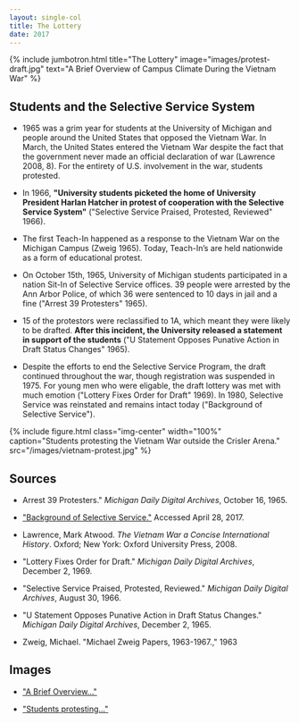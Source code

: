 ```yaml
---
layout: single-col
title: The Lottery
date: 2017
---
```

{% include jumbotron.html
title="The Lottery"
image="images/protest-draft.jpg"
text="A Brief Overview of Campus Climate During the Vietnam War" %}

## Students and the Selective Service System

- 1965 was a grim year for students at the University of Michigan and people around the United States that opposed the Vietnam War. In March, the United States entered the Vietnam War despite the fact that the government never made an official declaration of war (Lawrence 2008, 8). For the entirety of U.S. involvement in the war, students protested.

- In 1966, **"University students picketed the home of University President Harlan Hatcher in protest of cooperation with the Selective Service System"** ("Selective Service Praised, Protested, Reviewed" 1966).

- The first Teach-In happened as a response to the Vietnam War on the Michigan Campus (Zweig 1965). Today, Teach-In’s are held nationwide as a form of educational protest.

- On October 15th, 1965, University of Michigan students participated in a nation Sit-In of Selective Service offices. 39 people were arrested by the Ann Arbor Police, of which 36 were sentenced to 10 days in jail and a fine ("Arrest 39 Protesters" 1965).

- 15 of the protestors were reclassified to 1A, which meant they were likely to be drafted. **After this incident, the University released a statement in support of the students** ("U Statement Opposes Punative Action in Draft Status Changes" 1965).

- Despite the efforts to end the Selective Service Program, the draft continued throughout the war, though registration was suspended in 1975. For young men who were eligable, the draft lottery was met with much emotion ("Lottery Fixes Order for Draft" 1969). In 1980, Selective Service was reinstated and remains intact today ("Background of Selective Service").

{% include figure.html class="img-center" width="100%" caption="Students protesting the Vietnam War outside the Crisler Arena." src="/images/vietnam-protest.jpg" %}

## Sources

- Arrest 39 Protesters." _Michigan Daily Digital Archives_, October 16, 1965.

- ["Background of Selective Service."](https://www.sss.gov/About/History-And-Records/Background-Of-Selective-Service) Accessed April 28, 2017.

- Lawrence, Mark Atwood. _The Vietnam War a Concise International History_. Oxford; New York: Oxford University Press, 2008.

- "Lottery Fixes Order for Draft." _Michigan Daily Digital Archives_, December 2, 1969.

- "Selective Service Praised, Protested, Reviewed." _Michigan Daily Digital Archives_, August 30, 1966.

- "U Statement Opposes Punative Action in Draft Status Changes." _Michigan Daily Digital Archives_, December 2, 1965.

- Zweig, Michael. "Michael Zweig Papers, 1963-1967.," 1963

## Images

- ["A Brief Overview..."](https://quod.lib.umich.edu/b/bhl/x-bl005615/BL005615?from=index;lasttype=boolean;lastview=thumbnail;med=1;resnum=4;size=20;sort=relevance;start=1;subview=detail;view=entry;rgn1=ic_all;q1=draft)

- ["Students protesting..."](https://reuther.wayne.edu/image/tid/1032)
